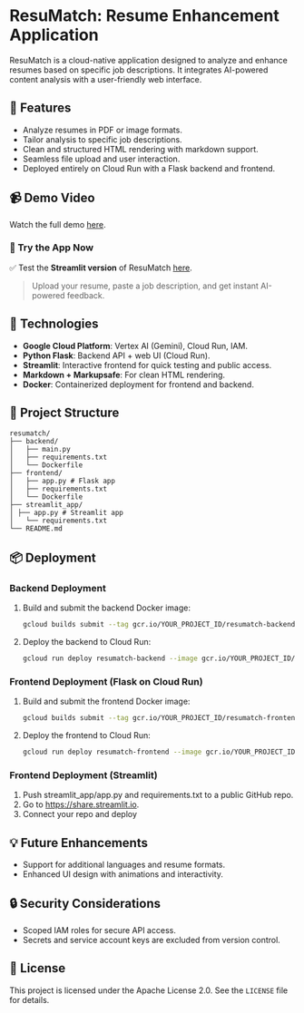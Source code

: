 # ResuMatch: Resume Enhancement Application

ResuMatch is a cloud-native application designed to analyze and enhance resumes based on specific job descriptions. It integrates AI-powered content analysis with a user-friendly web interface.

## 🌟 Features
- Analyze resumes in PDF or image formats.
- Tailor analysis to specific job descriptions.
- Clean and structured HTML rendering with markdown support.
- Seamless file upload and user interaction.
- Deployed entirely on Cloud Run with a Flask backend and frontend.

## 📹 Demo Video
Watch the full demo [here](https://www.youtube.com/watch?v=o00hYlLGNeI).

### 🎯 Try the App Now
✅ Test the **Streamlit version** of ResuMatch [here](https://resume-analyzer-enhancer-dt5hzqb6rsvwczcfcy3ppz.streamlit.app/).

> Upload your resume, paste a job description, and get instant AI-powered feedback.

## 🚀 Technologies
- **Google Cloud Platform**: Vertex AI (Gemini), Cloud Run, IAM.
- **Python Flask**: Backend API + web UI (Cloud Run).
- **Streamlit**: Interactive frontend for quick testing and public access.
- **Markdown + Markupsafe**: For clean HTML rendering.
- **Docker**: Containerized deployment for frontend and backend.

## 📁 Project Structure
```
resumatch/
├── backend/
│   ├── main.py
│   ├── requirements.txt
│   └── Dockerfile
├── frontend/
│   ├── app.py # Flask app
│   ├── requirements.txt
│   └── Dockerfile
├── streamlit_app/
│ ├── app.py # Streamlit app
│   └── requirements.txt
└── README.md
```

## 📦 Deployment
### Backend Deployment
1. Build and submit the backend Docker image:
   ```bash
   gcloud builds submit --tag gcr.io/YOUR_PROJECT_ID/resumatch-backend
   ```
2. Deploy the backend to Cloud Run:
   ```bash
   gcloud run deploy resumatch-backend --image gcr.io/YOUR_PROJECT_ID/resumatch-backend --platform managed --region YOUR_REGION --allow-unauthenticated
   ```

### Frontend Deployment (Flask on Cloud Run)
1. Build and submit the frontend Docker image:
   ```bash
   gcloud builds submit --tag gcr.io/YOUR_PROJECT_ID/resumatch-frontend
   ```
2. Deploy the frontend to Cloud Run:
   ```bash
   gcloud run deploy resumatch-frontend --image gcr.io/YOUR_PROJECT_ID/resumatch-frontend --platform managed --region YOUR_REGION --allow-unauthenticated
   ```
### Frontend Deployment (Streamlit)
1. Push streamlit_app/app.py and requirements.txt to a public GitHub repo.
2. Go to https://share.streamlit.io.
3. Connect your repo and deploy
   
## 💡 Future Enhancements
- Support for additional languages and resume formats.
- Enhanced UI design with animations and interactivity.

## 🔒 Security Considerations
- Scoped IAM roles for secure API access.
- Secrets and service account keys are excluded from version control.

## 🪪 License

This project is licensed under the Apache License 2.0. See the `LICENSE` file for details.
